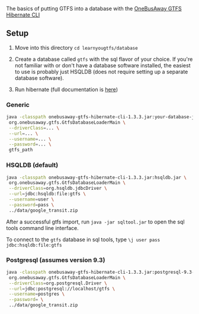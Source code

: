 The basics of putting GTFS into a database with the [OneBusAway GTFS Hibernate CLI](http://developer.onebusaway.org/modules/onebusaway-gtfs-modules/current/onebusaway-gtfs-hibernate-cli.html)

## Setup

1. Move into this directory `cd learnyougtfs/database`

2. Create a database called `gtfs` with the sql flavor of your choice.  If you're not familiar with or don't have a database software installed, the easiest to use is probably just HSQLDB (does not require setting up a separate database software). 

3. Run hibernate (full documentation is [here](http://developer.onebusaway.org/modules/onebusaway-gtfs-modules/current-SNAPSHOT/onebusaway-gtfs-transformer-cli.html))

### Generic
```bash
java -classpath onebusaway-gtfs-hibernate-cli-1.3.3.jar:your-database-jdbc.jar \
 org.onebusaway.gtfs.GtfsDatabaseLoaderMain \
 --driverClass=... \
 --url=... \
 --username=... \
 --password=... \
 gtfs_path
```

### HSQLDB (default)
```bash
java -classpath onebusaway-gtfs-hibernate-cli-1.3.3.jar:hsqldb.jar \
 org.onebusaway.gtfs.GtfsDatabaseLoaderMain \
 --driverClass=org.hsqldb.jdbcDriver \
 --url=jdbc:hsqldb:file:gtfs \
 --username=user \
 --password=pass \
 ../data/google_transit.zip
```

After a successful gtfs import, run `java -jar sqltool.jar` to open the sql tools command line interface.

To connect to the `gtfs` database in sql tools, type `\j user pass jdbc:hsqldb:file:gtfs`

### Postgresql (assumes version 9.3)
```bash
java -classpath onebusaway-gtfs-hibernate-cli-1.3.3.jar:postgresql-9.3-1100.jdbc4.jar \
 org.onebusaway.gtfs.GtfsDatabaseLoaderMain \
 --driverClass=org.postgresql.Driver \
 --url=jdbc:postgresql://localhost/gtfs \
 --username=postgres \
 --password= \
 ../data/google_transit.zip
```

